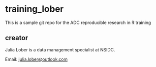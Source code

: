 # training_lober
This is a sample git repo for the ADC reproducible research in R training

## creator

Julia Lober is a data management specialist at NSIDC. 

Email: [julia.lober@outlook.com](mailto:julia.lober@outlook.com)

